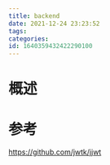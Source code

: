 ```yaml
---
title: backend
date: 2021-12-24 23:23:52
tags: 
categories: 
id: 1640359432422290100
---
```

# 概述



# 参考

https://github.com/jwtk/jjwt 

